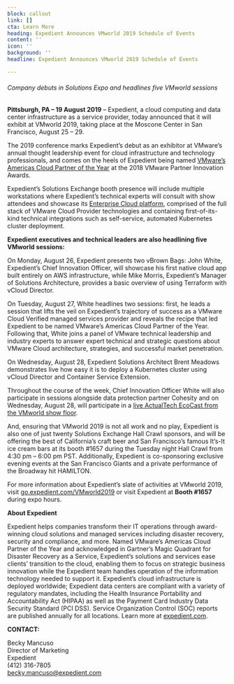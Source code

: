 ```yaml
---
block: callout
link: []
cta: Learn More
heading: Expedient Announces VMworld 2019 Schedule of Events
content: ''
icon: ''
background: ''
headline: Expedient Announces VMworld 2019 Schedule of Events

---
```

###### _Company debuts in Solutions Expo and headlines five VMworld sessions_

**Pittsburgh, PA – 19 August 2019** – Expedient, a cloud computing and data center infrastructure as a service provider, today announced that it will exhibit at VMworld 2019, taking place at the Moscone Center in San Francisco, August 25 – 29.

The 2019 conference marks Expedient’s debut as an exhibitor at VMware’s annual thought leadership event for cloud infrastructure and technology professionals, and comes on the heels of Expedient being named [VMware’s Americas Cloud Partner of the Year](https://www.expedient.com/press-releases/expedient-wins-vmware-2018-regional-partner-innovation-award/) at the 2018 VMware Partner Innovation Awards.

Expedient’s Solutions Exchange booth presence will include multiple workstations where Expedient’s technical experts will consult with show attendees and showcase its [Enterprise Cloud platform](https://www.expedient.com/services/infrastructure-as-a-service/cloud/), comprised of the full stack of VMware Cloud Provider technologies and containing first-of-its-kind technical integrations such as self-service, automated Kubernetes cluster deployment.

**Expedient executives and technical leaders are also headlining five VMworld sessions:**

On Monday, August 26, Expedient presents two vBrown Bags: John White, Expedient’s Chief Innovation Officer, will showcase his first native cloud app built entirely on AWS infrastructure, while Mike Morris, Expedient’s Manager of Solutions Architecture, provides a basic overview of using Terraform with vCloud Director.

On Tuesday, August 27, White headlines two sessions: first, he leads a session that lifts the veil on Expedient’s trajectory of success as a VMware Cloud Verified managed services provider and reveals the recipe that led Expedient to be named VMware’s Americas Cloud Partner of the Year. Following that, White joins a panel of VMware technical leadership and industry experts to answer expert technical and strategic questions about VMware Cloud architecture, strategies, and successful market penetration.

On Wednesday, August 28, Expedient Solutions Architect Brent Meadows demonstrates live how easy it is to deploy a Kubernetes cluster using vCloud Director and Container Service Extension.

Throughout the course of the week, Chief Innovation Officer White will also participate in sessions alongside data protection partner Cohesity and on Wednesday, August 28, will participate in a [live ActualTech EcoCast from the VMworld show floor](https://events.actualtechmedia.com/register-now/230/solutions-for-vmware-and-virtual-environments-live-from-vmworld/?pr=460).

And, ensuring that VMworld 2019 is not all work and no play, Expedient is also one of just twenty Solutions Exchange Hall Crawl sponsors, and will be offering the best of California’s craft beer and San Francisco’s famous It’s-It ice cream bars at its booth #1657 during the Tuesday night Hall Crawl from 4:30 pm – 6:00 pm PST. Additionally, Expedient is co-sponsoring exclusive evening events at the San Francisco Giants and a private performance of the Broadway hit HAMILTON.

For more information about Expedient’s slate of activities at VMworld 2019, visit [go.expedient.com/VMworld2019](http://go.expedient.com/VMworld2019) or visit Expedient at **Booth #1657** during expo hours.

**About Expedient**

Expedient helps companies transform their IT operations through award-winning cloud solutions and managed services including disaster recovery, security and compliance, and more. Named VMware’s Americas Cloud Partner of the Year and acknowledged in Gartner’s Magic Quadrant for Disaster Recovery as a Service, Expedient’s solutions and services ease clients’ transition to the cloud, enabling them to focus on strategic business innovation while the Expedient team handles operation of the information technology needed to support it. Expedient’s cloud infrastructure is deployed worldwide; Expedient data centers are compliant with a variety of regulatory mandates, including the Health Insurance Portability and Accountability Act (HIPAA) as well as the Payment Card Industry Data Security Standard (PCI DSS). Service Organization Control (SOC) reports are published annually for all locations. Learn more at [expedient.com](http://www.expedient.com/).

**CONTACT:**

Becky Mancuso  
Director of Marketing  
Expedient  
(412) 316-7805  
[becky.mancuso@expedient.com](mailto:becky.mancuso@expedient.com)